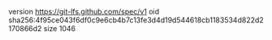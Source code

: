 version https://git-lfs.github.com/spec/v1
oid sha256:4f95ce043f6df0c9e6cb4b7c13fe3d4d19d544618cb1183534d822d2170866d2
size 1046
